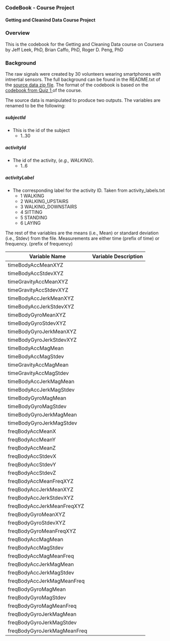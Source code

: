 ### CodeBook - Course Project
#### Getting and Cleanind Data Course Project

### Overview
This is the codebook for the Getting and Cleaning Data course on Coursera
by Jeff Leek, PhD, Brian Caffo, PhD, Roger D. Peng, PhD

### Background
The raw signals were created by 30 volunteers wearing smartphones with intnertial sensors. The full background can be found in the README.txt of the [source data zip file](https://d396qusza40orc.cloudfront.net/getdata%2Fprojectfiles%2FUCI%20HAR%20Dataset.zip). The format of the codebook is based on the [ codebook from Quiz 1 ](https://d396qusza40orc.cloudfront.net/getdata%2Fdata%2FPUMSDataDict06.pdf) of the course.

The source data is manipulated to produce two outputs. The variables are renamed to be the following:

##### subjectId
  - This is the id of the subject
    - 1..30

##### activityId
  - The id of the activity, (*e.g., WALKING*).
    - 1..6

##### activityLabel
  - The corresponding label for the activity ID. Taken from activity_labels.txt
    - 1 WALKING
    - 2 WALKING_UPSTAIRS
    - 3 WALKING_DOWNSTAIRS
    - 4 SITTING
    - 5 STANDING
    - 6 LAYING
     

The rest of the variables are the means (i.e., Mean) or standard deviation (i.e., Stdev) from the file. Measurements are either time (prefix of time) or frequency. (prefix of frequency)

| Variable Name               | Variable Description |
|-----------------------------|----------------------|
| timeBodyAccMeanXYZ          |                      |
| timeBodyAccStdevXYZ         |                      |
| timeGravityAccMeanXYZ       |                      |
| timeGravityAccStdevXYZ      |                      |
| timeBodyAccJerkMeanXYZ      |                      |
| timeBodyAccJerkStdevXYZ     |                      |
| timeBodyGyroMeanXYZ         |                      |
| timeBodyGyroStdevXYZ        |                      |
| timeBodyGyroJerkMeanXYZ     |                      |
| timeBodyGyroJerkStdevXYZ    |                      |
| timeBodyAccMagMean          |                      |
| timeBodyAccMagStdev         |                      |
| timeGravityAccMagMean       |                      |
| timeGravityAccMagStdev      |                      |
| timeBodyAccJerkMagMean      |                      |
| timeBodyAccJerkMagStdev     |                      |
| timeBodyGyroMagMean         |                      |
| timeBodyGyroMagStdev        |                      |
| timeBodyGyroJerkMagMean     |                      |
| timeBodyGyroJerkMagStdev    |                      |
| freqBodyAccMeanX            |                      |
| freqBodyAccMeanY            |                      |
| freqBodyAccMeanZ            |                      |
| freqBodyAccStdevX           |                      |
| freqBodyAccStdevY           |                      |
| freqBodyAccStdevZ           |                      |
| freqBodyAccMeanFreqXYZ      |                      |
| freqBodyAccJerkMeanXYZ      |                      |
| freqBodyAccJerkStdevXYZ     |                      |
| freqBodyAccJerkMeanFreqXYZ  |                      |
| freqBodyGyroMeanXYZ         |                      |
| freqBodyGyroStdevXYZ        |                      |
| freqBodyGyroMeanFreqXYZ     |                      |
| freqBodyAccMagMean          |                      |
| freqBodyAccMagStdev         |                      |
| freqBodyAccMagMeanFreq      |                      |
| freqBodyAccJerkMagMean      |                      |
| freqBodyAccJerkMagStdev     |                      |
| freqBodyAccJerkMagMeanFreq  |                      |
| freqBodyGyroMagMean         |                      |
| freqBodyGyroMagStdev        |                      |
| freqBodyGyroMagMeanFreq     |                      |
| freqBodyGyroJerkMagMean     |                      |
| freqBodyGyroJerkMagStdev    |                      |
| freqBodyGyroJerkMagMeanFreq |                      |
